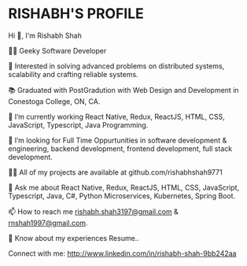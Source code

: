 # RISHABH'S PROFILE


Hi 👋, I'm Rishabh Shah

👨‍💻 Geeky Software Developer

🔭 Interested in solving advanced problems on distributed systems, scalability and crafting reliable systems.

📚 Graduated with PostGradution with Web Design and Development in Conestoga College, ON, CA.

🌱 I’m currently working React Native, Redux, ReactJS, HTML, CSS, JavaScript, Typescript, Java Programming.

👯 I’m looking for Full Time Oppurtunities in software development & engineering, backend development, frontend development, full stack development.

👨‍💻 All of my projects are available at github.com/rishabhshah9771

💬 Ask me about React Native, Redux, ReactJS, HTML, CSS, JavaScript, Typescript, Java, C#, Python Microservices, Kubernetes, Spring Boot.

📫 How to reach me rishabh.shah3197@gmail.com & rnshah1997@gmail.com.

📄 Know about my experiences Resume..

Connect with me:
http://www.linkedin.com/in/rishabh-shah-9bb242aa
